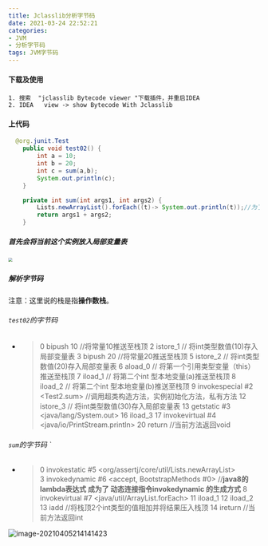 ```yaml
---
title: Jclasslib分析字节码
date: 2021-03-24 22:52:21
categories: 
- JVM
- 分析字节码
tags: JVM字节码
---
```


#### 下载及使用

    1. 搜索  "jclasslib Bytecode viewer "下载插件，并重启IDEA
    2. IDEA   view -> show Bytecode With Jclasslib

#### 上代码

```java
  @org.junit.Test
    public void test02() {
        int a = 10;
        int b = 20;
        int c = sum(a,b);
        System.out.println(c);
    }

    private int sum(int args1, int args2) {
        Lists.newArrayList().forEach((t)-> System.out.println(t));//为了能看到动态连接的指令
        return args1 + args2;
    }
```

##### 首先会将当前这个实例放入局部变量表

##### <img src="http://qqcxdmsd8.hn-bkt.clouddn.com/image-20210323224206973.png" style="zoom: 50%;" />

##### 解析字节码

注意：这里说的栈是指**操作数栈**。

###### `test02`的字节码

* > 0 bipush 10    //将常量10推送至栈顶
  > 2 istore_1       // 将int类型数值(10)存入局部变量表
  > 3 bipush 20   //将常量20推送至栈顶
  > 5 istore_2      // 将int类型数值(20)存入局部变量表
  > 6 aload_0      // 将第一个引用类型变量（this）推送至栈顶
  > 7 iload_1      // 将第二个int 型本地变量(a)推送至栈顶
  > 8 iload_2      // 将第二个int 型本地变量(b)推送至栈顶
  > 9 invokespecial #2 <Test2.sum>  //调用超类构造方法，实例初始化方法，私有方法
  >12 istore_3   // 将int类型数值(30)存入局部变量表
  >13 getstatic #3 <java/lang/System.out>
  >16 iload_3
  >17 invokevirtual #4 <java/io/PrintStream.println>
  >20 return  //当前方法返回void

###### `sum`的字节码 `

* > 0 invokestatic #5 <org/assertj/core/util/Lists.newArrayList>  
  > 3 invokedynamic #6 <accept, BootstrapMethods #0>   //**java8的lambda表达式 成为了 动态连接指令invokedynamic 的生成方式**
  > 8 invokevirtual #7 <java/util/ArrayList.forEach>
  >11 iload_1
  >12 iload_2
  >13 iadd     //将栈顶2个int类型的值相加并将结果压入栈顶
  >14 ireturn    //当前方法返回int

![image-20210405214141423](https://qqcxdmsd8.hn-bkt.clouddn.com/image-20210405214141423.png)

